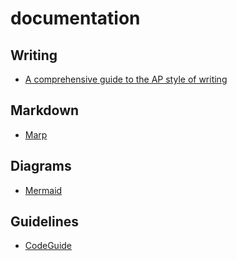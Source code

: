 # documentation

## Writing 

- [A comprehensive guide to the AP style of writing
](https://writer.com/blog/a-comprehensive-guide-to-the-ap-style-of-writing)

## Markdown
- [Marp](https://marp.app)

## Diagrams

- [Mermaid](https://mermaid.live)

## Guidelines 

- [CodeGuide](https://codeguide.co)